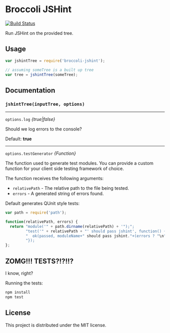 # Broccoli JSHint

[![Build Status](https://travis-ci.org/rjackson/broccoli-jshint.svg?branch=master)](https://travis-ci.org/rjackson/broccoli-jshint)

Run JSHint on the provided tree.

## Usage

```javascript
var jshintTree = require('broccoli-jshint');

// assuming someTree is a built up tree
var tree = jshintTree(someTree);
```

## Documentation

### `jshintTree(inputTree, options)`

---

`options.log` *{true|false}*

Should we log errors to the console?

Default: **true**

---

`options.testGenerator` *{Function}*

The function used to generate test modules. You can provide a custom function for your client side testing framework of choice.

The function receives the following arguments:

* `relativePath` - The relative path to the file being tested.
* `errors` - A generated string of errors found.

Default generates QUnit style tests:

```javascript
var path = require('path');

function(relativePath, errors) {
  return "module('" + path.dirname(relativePath) + '");";
         "test('" + relativePath + "' should pass jshint', function() { " +
         "  ok(passed, moduleName+" should pass jshint."+(errors ? "\n"+errors : '')); " +
         "});
};
```

## ZOMG!!! TESTS?!?!!?

I know, right?

Running the tests:

```javascript
npm install
npm test
```

## License

This project is distributed under the MIT license.
